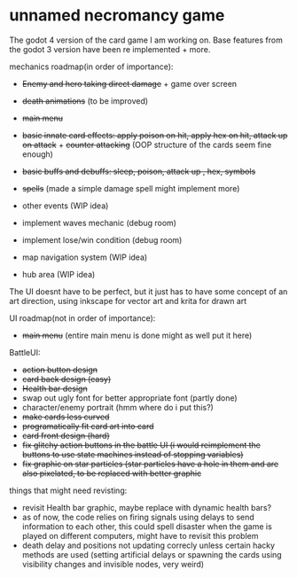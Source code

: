 # unnamed necromancy game
 The godot 4 version of the card game I am working on. Base features from the godot 3 version have been re implemented + more. 

 mechanics roadmap(in order of importance):
 - ~~Enemy and hero taking direct damage~~ + game over screen
 - ~~death animations~~ (to be improved)
 - ~~main menu~~

 - ~~basic innate card effects: apply poison on hit, apply hex on hit, attack up on attack~~ + ~~counter attacking~~
 (OOP structure of the cards seem fine enough)
 - ~~basic buffs and debuffs: sleep, poison, attack up , hex, symbols~~

 - ~~spells~~ (made a simple damage spell might implement more)
 - other events (WIP idea)
 -  implement waves mechanic (debug room)
 -  implement lose/win condition (debug room)
 - map navigation system (WIP idea)
 - hub area (WIP idea)

The UI doesnt have to be perfect, but it just has to have some concept of an art direction, using inkscape for vector art
and krita for drawn art

 UI roadmap(not in order of importance):
 - ~~main menu~~ (entire main menu is done might as well put it here)

 BattleUI:
 - ~~action button design~~
 - ~~card back design (easy)~~
 - ~~Health bar design~~
 - swap out ugly font for better appropriate font (partly done)
 - character/enemy portrait (hmm where do i put this?)
 - ~~make cards less curved~~
 - ~~programatically fit card art into card~~
 - ~~card front design (hard)~~
 - ~~fix glitchy action buttons in the battle UI (i would reimplement the buttons to use state machines instead of stopping variables)~~
 - ~~fix graphic on star particles (star particles have a hole in them and are also pixelated, to be replaced with better graphic~~


things that might need revisting:
 - revisit Health bar graphic, maybe replace with dynamic health bars?
 - as of now, the code relies on firing signals using delays to send information to each other, this could spell disaster when the game is played on different computers, might have to revisit this problem
 - death delay and positions not updating correcly unless certain hacky methods are used (setting artificial delays or spawning the cards using visibility changes and invisible nodes, very weird)
